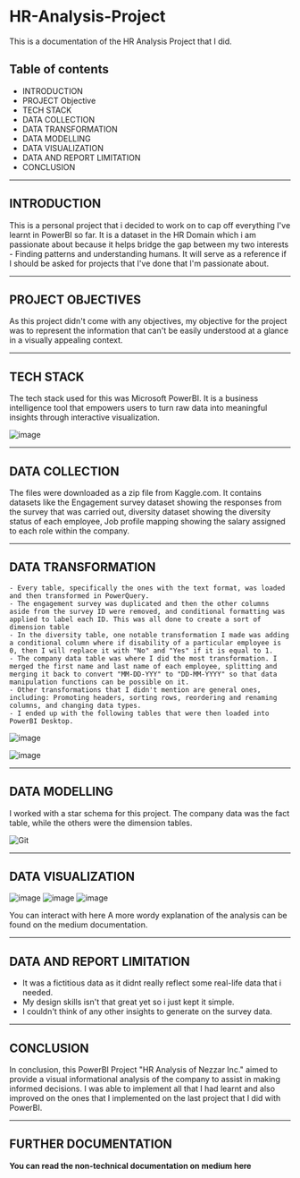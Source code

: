# HR-Analysis-Project
This is a documentation of the HR Analysis Project that I did.

## Table of contents
- INTRODUCTION
- PROJECT Objective
- TECH STACK
- DATA COLLECTION
- DATA TRANSFORMATION
- DATA MODELLING
- DATA VISUALIZATION
- DATA AND REPORT LIMITATION
- CONCLUSION



---
## INTRODUCTION
This is a personal project that i decided to work on to cap off everything I've learnt in PowerBI so far. It is a dataset in the HR Domain which i am passionate about because it helps bridge the gap between my two interests - Finding patterns and understanding humans. It will serve as a reference if I should be asked for projects that I've done that I'm passionate about.


---
## PROJECT OBJECTIVES
As this project didn't come with any objectives, my objective for the project was to represent the information that can't be easily understood at a glance in a visually appealing context.


---
## TECH STACK
The tech stack used for this was Microsoft PowerBI. It is a business intelligence tool that empowers users to turn raw data into meaningful insights through interactive visualization.

![image](https://github.com/N3zzar/HR-Analysis-Project/assets/85373417/1f11f395-027a-47ea-a965-ebcee0a3c0c6)


---
## DATA COLLECTION
The files were downloaded as a zip file from Kaggle.com. It contains datasets like the Engagement survey dataset showing the responses from the survey that was carried out, diversity dataset showing the diversity status of each employee, Job profile mapping showing the salary assigned to each role within the company.




---
## DATA TRANSFORMATION
````
- Every table, specifically the ones with the text format, was loaded and then transformed in PowerQuery.
- The engagement survey was duplicated and then the other columns aside from the survey ID were removed, and conditional formatting was applied to label each ID. This was all done to create a sort of dimension table
- In the diversity table, one notable transformation I made was adding a conditional column where if disability of a particular employee is 0, then I will replace it with "No" and "Yes" if it is equal to 1.
- The company data table was where I did the most transformation. I merged the first name and last name of each employee, splitting and merging it back to convert "MM-DD-YYY" to "DD-MM-YYYY" so that data manipulation functions can be possible on it.
- Other transformations that I didn't mention are general ones, including: Promoting headers, sorting rows, reordering and renaming columns, and changing data types. 
- I ended up with the following tables that were then loaded into PowerBI Desktop.
````
![image](https://github.com/N3zzar/HR-Analysis-Project/assets/85373417/3e656055-7c7c-4234-b5c5-a9a1fa59ddd9)

![image](https://github.com/N3zzar/HR-Analysis-Project/assets/85373417/c0d86a6f-2d9c-4c60-adf9-21a05ad6d9c4)




---

## DATA MODELLING
I worked with a star schema for this project. The company data was the fact table, while the others were the dimension tables.

![Git](https://github.com/N3zzar/HR-Analysis-Project/assets/85373417/259c5ef4-0c76-467d-a729-36c965fddd74)

----

## DATA VISUALIZATION
![image](https://github.com/N3zzar/HR-Analysis-Project/assets/85373417/f0aa3ed9-048f-461f-8c3a-c2d945bdc18c)
![image](https://github.com/N3zzar/HR-Analysis-Project/assets/85373417/293f2094-6d37-44aa-ba37-5a69cd71f49a)
![image](https://github.com/N3zzar/HR-Analysis-Project/assets/85373417/162f148b-ba9a-4c59-92ae-f1c52361a7b4)

You can interact with here 
A more wordy explanation of the analysis can be found on the medium documentation.


---
## DATA AND REPORT LIMITATION
- It was a fictitious data as it didnt really reflect some real-life data that i needed.
- My design skills isn't that great yet so i just kept it simple.
- I couldn't think of any other insights to generate on the survey data.


---
## CONCLUSION
In conclusion, this PowerBI Project "HR Analysis of Nezzar Inc." aimed to provide a visual informational analysis of the company to assist in making informed decisions. I was able to implement all that I had learnt and also improved on the ones that I implemented on the last project that I did with PowerBI.

---
## FURTHER DOCUMENTATION
**You can read the non-technical documentation on medium here**


